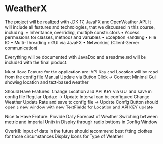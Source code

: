 # WeatherX

The project will be realized with JDK 17, JavaFX and OpenWeather API. It will include all features and technologies, that we discussed in this course, including:
• Inheritance, overriding, multiple constructors
• Access permissions for classes, methods and variables
• Exception Handling
• File IO
• Multi-Threading
• GUI via JavaFX
• Networking (Client-Server communication)

Everything will be documented with JavaDoc and a readme.md will be included with the final product.

Must Have Feature for the application are:
<done> API Key and Location will be read from the config file
<done> Manual Update via Button Click -> Connect
<done> Minimal Gui showing location and text-based weather

Should Have Features:
<done> Change Location and API KEY via GUI and save in config file
<done> Regular Update -> Update Interval can be configured
<done> Change Weather Update Rate and save to config file -> Update Config Button should open a new window with new TextFields for Location and API KEY update

Nice to Have Feature:
<done> Provide Daily Forecast of Weather
<not done> Switching between metric and imperial Units in Display through radio buttons in Config Window

Overkill:
<not done> Input of date in the future should recommend best fitting clothes for those circumstances
<not done> Display Icons for Type of Weather

